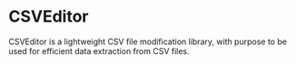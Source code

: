# CSVEditor
CSVEditor is a lightweight CSV file modification library, with purpose to be used for efficient data extraction from CSV files.
